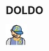 # DOLDO
![spr_doldo_portrait](Doldo/sprites/spr_doldo_portrait/1396fb38-5256-4f3f-b7eb-746e4875e4fd.png)
